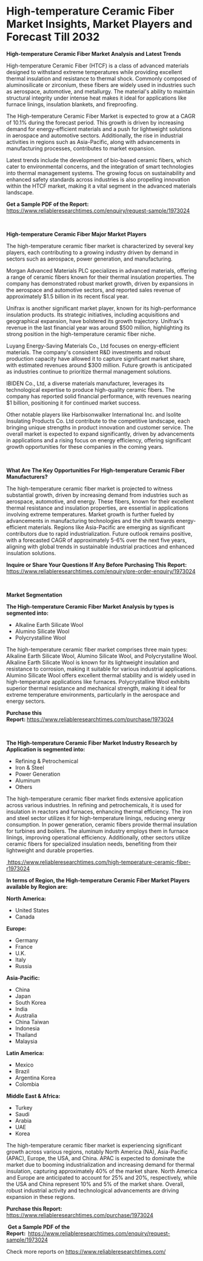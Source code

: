 <p><h1>High-temperature Ceramic Fiber Market Insights, Market Players and Forecast Till 2032</h1></p><p><strong>High-temperature Ceramic Fiber Market Analysis and Latest Trends</strong></p>
<p><p>High-temperature Ceramic Fiber (HTCF) is a class of advanced materials designed to withstand extreme temperatures while providing excellent thermal insulation and resistance to thermal shock. Commonly composed of aluminosilicate or zirconium, these fibers are widely used in industries such as aerospace, automotive, and metallurgy. The material's ability to maintain structural integrity under intense heat makes it ideal for applications like furnace linings, insulation blankets, and fireproofing.</p><p>The High-temperature Ceramic Fiber Market is expected to grow at a CAGR of 10.1% during the forecast period. This growth is driven by increasing demand for energy-efficient materials and a push for lightweight solutions in aerospace and automotive sectors. Additionally, the rise in industrial activities in regions such as Asia-Pacific, along with advancements in manufacturing processes, contributes to market expansion. </p><p>Latest trends include the development of bio-based ceramic fibers, which cater to environmental concerns, and the integration of smart technologies into thermal management systems. The growing focus on sustainability and enhanced safety standards across industries is also propelling innovation within the HTCF market, making it a vital segment in the advanced materials landscape.</p></p>
<p><strong>Get a Sample PDF of the Report:&nbsp;</strong> <a href="https://www.reliableresearchtimes.com/enquiry/request-sample/1973024?utm_campaign=2205&utm_medium=2&utm_source=Github&utm_content=ia&utm_term=03042025&utm_id=high-temperature-ceramic-fiber">https://www.reliableresearchtimes.com/enquiry/request-sample/1973024</a></p>
<p>&nbsp;</p>
<p><strong>High-temperature Ceramic Fiber Major Market Players</strong></p>
<p><p>The high-temperature ceramic fiber market is characterized by several key players, each contributing to a growing industry driven by demand in sectors such as aerospace, power generation, and manufacturing. </p><p>Morgan Advanced Materials PLC specializes in advanced materials, offering a range of ceramic fibers known for their thermal insulation properties. The company has demonstrated robust market growth, driven by expansions in the aerospace and automotive sectors, and reported sales revenue of approximately $1.5 billion in its recent fiscal year.</p><p>Unifrax is another significant market player, known for its high-performance insulation products. Its strategic initiatives, including acquisitions and geographical expansion, have bolstered its growth trajectory. Unifrax's revenue in the last financial year was around $500 million, highlighting its strong position in the high-temperature ceramic fiber niche.</p><p>Luyang Energy-Saving Materials Co., Ltd focuses on energy-efficient materials. The company's consistent R&D investments and robust production capacity have allowed it to capture significant market share, with estimated revenues around $300 million. Future growth is anticipated as industries continue to prioritize thermal management solutions.</p><p>IBIDEN Co., Ltd, a diverse materials manufacturer, leverages its technological expertise to produce high-quality ceramic fibers. The company has reported solid financial performance, with revenues nearing $1 billion, positioning it for continued market success.</p><p>Other notable players like Harbisonwalker International Inc. and Isolite Insulating Products Co. Ltd contribute to the competitive landscape, each bringing unique strengths in product innovation and customer service. The overall market is expected to expand significantly, driven by advancements in applications and a rising focus on energy efficiency, offering significant growth opportunities for these companies in the coming years.</p></p>
<p>&nbsp;</p>
<p><strong>What Are The Key Opportunities For High-temperature Ceramic Fiber Manufacturers?</strong></p>
<p><p>The high-temperature ceramic fiber market is projected to witness substantial growth, driven by increasing demand from industries such as aerospace, automotive, and energy. These fibers, known for their excellent thermal resistance and insulation properties, are essential in applications involving extreme temperatures. Market growth is further fueled by advancements in manufacturing technologies and the shift towards energy-efficient materials. Regions like Asia-Pacific are emerging as significant contributors due to rapid industrialization. Future outlook remains positive, with a forecasted CAGR of approximately 5-6% over the next five years, aligning with global trends in sustainable industrial practices and enhanced insulation solutions.</p></p>
<p><strong>Inquire or Share Your Questions If Any Before Purchasing This Report:</strong> <a href="https://www.reliableresearchtimes.com/enquiry/pre-order-enquiry/1973024?utm_campaign=2205&utm_medium=2&utm_source=Github&utm_content=ia&utm_term=03042025&utm_id=high-temperature-ceramic-fiber">https://www.reliableresearchtimes.com/enquiry/pre-order-enquiry/1973024</a></p>
<p>&nbsp;</p>
<p><strong>Market Segmentation</strong></p>
<p><strong>The High-temperature Ceramic Fiber Market Analysis by types is segmented into:</strong></p>
<p><ul><li>Alkaline Earth Silicate Wool</li><li>Alumino Silicate Wool</li><li>Polycrystalline Wool</li></ul></p>
<p><p>The high-temperature ceramic fiber market comprises three main types: Alkaline Earth Silicate Wool, Alumino Silicate Wool, and Polycrystalline Wool. Alkaline Earth Silicate Wool is known for its lightweight insulation and resistance to corrosion, making it suitable for various industrial applications. Alumino Silicate Wool offers excellent thermal stability and is widely used in high-temperature applications like furnaces. Polycrystalline Wool exhibits superior thermal resistance and mechanical strength, making it ideal for extreme temperature environments, particularly in the aerospace and energy sectors.</p></p>
<p><strong>Purchase this Report:&nbsp;</strong><a href="https://www.reliableresearchtimes.com/purchase/1973024?utm_campaign=2205&utm_medium=2&utm_source=Github&utm_content=ia&utm_term=03042025&utm_id=high-temperature-ceramic-fiber">https://www.reliableresearchtimes.com/purchase/1973024</a></p>
<p>&nbsp;</p>
<p><strong>The High-temperature Ceramic Fiber Market Industry Research by Application is segmented into:</strong></p>
<p><ul><li>Refining & Petrochemical</li><li>Iron & Steel</li><li>Power Generation</li><li>Aluminum</li><li>Others</li></ul></p>
<p><p>The high-temperature ceramic fiber market finds extensive application across various industries. In refining and petrochemicals, it is used for insulation in reactors and furnaces, enhancing thermal efficiency. The iron and steel sector utilizes it for high-temperature linings, reducing energy consumption. In power generation, ceramic fibers provide thermal insulation for turbines and boilers. The aluminum industry employs them in furnace linings, improving operational efficiency. Additionally, other sectors utilize ceramic fibers for specialized insulation needs, benefiting from their lightweight and durable properties.</p></p>
<p><a href="https://www.reliableresearchtimes.com/high-temperature-ceramic-fiber-r1973024?utm_campaign=2205&utm_medium=2&utm_source=Github&utm_content=ia&utm_term=03042025&utm_id=high-temperature-ceramic-fiber">&nbsp;https://www.reliableresearchtimes.com/high-temperature-ceramic-fiber-r1973024</a></p>
<p><strong>In terms of Region, the High-temperature Ceramic Fiber Market Players available by Region are:</strong></p>
<p>
    <p> <strong> North America: </strong>
        <ul>
            <li>United States</li>
            <li>Canada</li>
        </ul>
        </p> 
    <p> <strong> Europe: </strong>
        <ul>
            <li>Germany</li>
            <li>France</li>
            <li>U.K.</li>
            <li>Italy</li>
            <li>Russia</li>
        </ul>
        </p> 
    <p> <strong> Asia-Pacific: </strong>
        <ul>
            <li>China</li>
            <li>Japan</li>
            <li>South Korea</li>
            <li>India</li>
            <li>Australia</li>
            <li>China Taiwan</li>
            <li>Indonesia</li>
            <li>Thailand</li>
            <li>Malaysia</li>
        </ul>
        </p> 
    <p> <strong> Latin America: </strong>
        <ul>
            <li>Mexico</li>
            <li>Brazil</li>
            <li>Argentina Korea</li>
            <li>Colombia</li>
        </ul>
        </p> 
    <p> <strong> Middle East & Africa: </strong>
        <ul>
            <li>Turkey</li>
            <li>Saudi</li>
            <li>Arabia</li>
            <li>UAE</li>
            <li>Korea</li>
        </ul>
    </p>
    </p>
<p><p>The high-temperature ceramic fiber market is experiencing significant growth across various regions, notably North America (NA), Asia-Pacific (APAC), Europe, the USA, and China. APAC is expected to dominate the market due to booming industrialization and increasing demand for thermal insulation, capturing approximately 40% of the market share. North America and Europe are anticipated to account for 25% and 20%, respectively, while the USA and China represent 10% and 5% of the market share. Overall, robust industrial activity and technological advancements are driving expansion in these regions.</p></p>
<p><strong>Purchase this Report: </strong><a href="https://www.reliableresearchtimes.com/purchase/1973024?utm_campaign=2205&utm_medium=2&utm_source=Github&utm_content=ia&utm_term=03042025&utm_id=high-temperature-ceramic-fiber">https://www.reliableresearchtimes.com/purchase/1973024</a></p>
<p>&nbsp;<strong>Get a Sample PDF of the Report:&nbsp;&nbsp;</strong><a href="https://www.reliableresearchtimes.com/enquiry/request-sample/1973024?utm_campaign=2205&utm_medium=2&utm_source=Github&utm_content=ia&utm_term=03042025&utm_id=high-temperature-ceramic-fiber">https://www.reliableresearchtimes.com/enquiry/request-sample/1973024</a></p>
<p><strong></strong></p>
<p>Check more reports on <a href="https://www.reliableresearchtimes.com/?utm_campaign=2205&utm_medium=2&utm_source=Github&utm_content=ia&utm_term=03042025&utm_id=high-temperature-ceramic-fiber">https://www.reliableresearchtimes.com/</a></p>